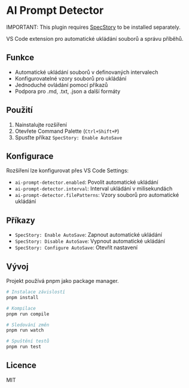 # AI Prompt Detector


IMPORTANT: This plugin requires [SpecStory](https://marketplace.visualstudio.com/items?itemName=SpecStory.specstory-vscode) to be installed separately.

VS Code extension pro automatické ukládání souborů a správu příběhů.

## Funkce

- Automatické ukládání souborů v definovaných intervalech
- Konfigurovatelné vzory souborů pro ukládání
- Jednoduché ovládání pomocí příkazů
- Podpora pro .md, .txt, .json a další formáty

## Použití

1. Nainstalujte rozšíření
2. Otevřete Command Palette (`Ctrl+Shift+P`)
3. Spusťte příkaz `SpecStory: Enable AutoSave`

## Konfigurace

Rozšíření lze konfigurovat přes VS Code Settings:

- `ai-prompt-detector.enabled`: Povolit automatické ukládání
- `ai-prompt-detector.interval`: Interval ukládání v milisekundách
- `ai-prompt-detector.filePatterns`: Vzory souborů pro automatické ukládání

## Příkazy

- `SpecStory: Enable AutoSave`: Zapnout automatické ukládání
- `SpecStory: Disable AutoSave`: Vypnout automatické ukládání  
- `SpecStory: Configure AutoSave`: Otevřít nastavení

## Vývoj

Projekt používá pnpm jako package manager.

```bash
# Instalace závislostí
pnpm install

# Kompilace
pnpm run compile

# Sledování změn
pnpm run watch

# Spuštění testů
pnpm run test
```

## Licence

MIT
